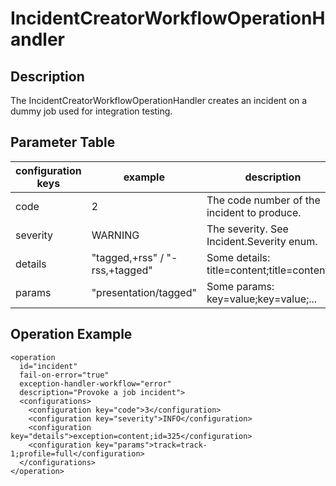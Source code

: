 # IncidentCreatorWorkflowOperationHandler

## Description
The IncidentCreatorWorkflowOperationHandler creates an incident on a dummy job used for integration testing.

## Parameter Table
|configuration keys|example|description|default value|
|------------------|-------|-----------|-------------|
|code|2|The code number of the incident to produce.|1|
|severity|WARNING	|The severity. See Incident.Severity enum.|INFO|
|details	|"tagged,+rss" / "-rss,+tagged"| Some details: title=content;title=content;...|EMPTY|
|params|"presentation/tagged"|Some params: key=value;key=value;...|EMPTY|

## Operation Example

    <operation
      id="incident"
      fail-on-error="true"
      exception-handler-workflow="error"
      description="Provoke a job incident">
      <configurations>
        <configuration key="code">3</configuration>
        <configuration key="severity">INFO</configuration>
        <configuration key="details">exception=content;id=325</configuration>
        <configuration key="params">track=track-1;profile=full</configuration>
      </configurations>
    </operation>
